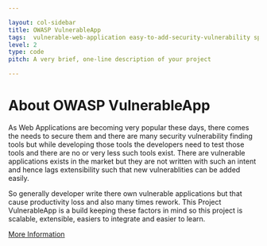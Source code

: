 ```yaml
---

layout: col-sidebar
title: OWASP VulnerableApp
tags:  vulnerable-web-application easy-to-add-security-vulnerability springboot java-8 security zap-payload-testing burp-payload-testing
level: 2
type: code
pitch: A very brief, one-line description of your project

---
```


# About OWASP VulnerableApp

As Web Applications are becoming very popular these days, there comes the needs to secure them and there are many security vulnerability finding tools but while developing those tools the developers need to test those tools and there are no or very less such tools exist. There are vulnerable applications exists in the market but they are not written with such an intent and hence lags extensibility such that new vulnerablities can be added easily.

So generally developer write there own vulnerable applications but that cause productivity loss and also many times rework. 
This Project VulnerableApp is a build keeping these factors in mind so this project is scalable, extensible, easiers to integrate and easier to learn. 

[More Information](https://sasanlabs.github.io/VulnerableApp/)

